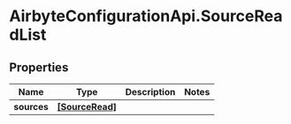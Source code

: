 # AirbyteConfigurationApi.SourceReadList

## Properties

Name | Type | Description | Notes
------------ | ------------- | ------------- | -------------
**sources** | [**[SourceRead]**](SourceRead.md) |  | 


